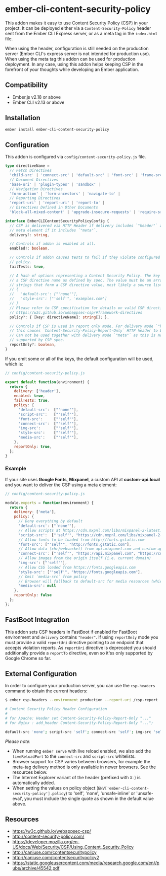 # ember-cli-content-security-policy

This addon makes it easy to use Content Security Policy (CSP) in your project. It can be deployed either
via a `Content-Security-Policy` header sent from the Ember CLI Express server, or as a meta tag in the
`index.html` file.

When using the header, configuration is still needed on the production server (Ember CLI's express server 
is not intended for production use). When using the meta tag this addon can be used for production deployment.
In any case, using this addon helps keeping CSP in the forefront of your thoughts while developing an Ember application.


Compatibility
------------------------------------------------------------------------------

* Ember.js v2.18 or above
* Ember CLI v2.13 or above


Installation
------------------------------------------------------------------------------

```bash
ember install ember-cli-content-security-policy
```

Configuration
------------------------------------------------------------------------------

This addon is configured via `config/content-security-policy.js` file.

```ts
type directiveName =
  // Fetch Directives
  'child-src' | 'connect-src' | 'default-src' | 'font-src' | 'frame-src' | 'image-src' | 'manifest-src' | 'media-src' | 'object-src' | 'prefetch-src' | 'script-src' | 'script-src-elem' | 'script-src-attr' | 'style-src' | 'style-src-elem' | 'style-src-attr' | 'worker-src' |
  // Document Directives
  'base-uri' | 'plugin-types' | 'sandbox' |
  // Navigation Directives
  'form-action' | 'form-ancestors' | 'navigate-to' |
  // Reporting Directives
  'report-uri' | 'report-uri' | 'report-to' |
  // Directives Defined in Other Documents
  'block-all-mixed-content' | 'upgrade-insecure-requests' | 'require-sri-for';

interface EmberCLIContentSecurityPolicyConfig {
  // CSP is delivered via HTTP Header if delivery includes `"header"` and via
  // meta element if it includes `"meta"`.
  delivery?: string,

  // Controls if addon is enabled at all.
  enabled?: boolean,

  // Controls if addon causes tests to fail if they violate configured CSP
  // policy.
  failTests: true,

  // A hash of options representing a Content Security Policy. The key must be
  // a CSP directive name as defined by spec. The value must be an array of
  // strings that form a CSP directive value, most likely a source list, e.g.
  // {
  //   'default-src': ["'none'"],
  //   'style-src': ["'self'", 'examples.com']
  // }
  // Please refer to CSP specification for details on valid CSP directives:
  // https://w3c.github.io/webappsec-csp/#framework-directives
  policy?: { [key: directiveName]: string[]; },

  // Controls if CSP is used in report only mode. For delivery mode `"header"`
  // this causes `Content-Security-Policy-Report-Only` HTTP header to be used.
  // Can not be used together with delivery mode `"meta"` as this is not
  // supported by CSP spec.
  reportOnly?: boolean,
}
```

If you omit some or all of the keys, the default configuration will be used, which is:

```js
// config/content-security-policy.js

export default function(environment) {
  return {
    delivery: ['header'],
    enabled: true,
    failTests: true,
    policy: {
      'default-src':  ["'none'"],
      'script-src':   ["'self'"],
      'font-src':     ["'self'"],
      'connect-src':  ["'self'"],
      'img-src':      ["'self'"],
      'style-src':    ["'self'"],
      'media-src':    ["'self'"],
    },
    reportOnly: true,
  };
}
```

### Example

If your site uses **Google Fonts**, **Mixpanel**, a custom API at **custom-api.local** and you want to deliver the CSP using a meta element:

```js
// config/content-security-policy.js

module.exports = function(environment) {
  return {
    delivery: ['meta'],
    policy: {
      // Deny everything by default
      'default-src': ["'none'"],
      // Allow scripts at https://cdn.mxpnl.com/libs/mixpanel-2-latest.min.js
      'script-src':  ["'self'", "https://cdn.mxpnl.com/libs/mixpanel-2-latest.min.js"],
      // Allow fonts to be loaded from http://fonts.gstatic.com
      'font-src': ["'self'", "http://fonts.gstatic.com"],
      // Allow data (xhr/websocket) from api.mixpanel.com and custom-api.local
      'connect-src': ["'self'", "https://api.mixpanel.com", "https://custom-api.local"],
      // Allow images from the origin itself (i.e. current domain)
      'img-src': ["'self'"],
      // Allow CSS loaded from https://fonts.googleapis.com
      'style-src': ["'self'", "https://fonts.googleapis.com"],
      // Omit `media-src` from policy
      // Browser will fallback to default-src for media resources (which is 'none', see above)
      'media-src': null
    },
    reportOnly: false
  };
};
```

## FastBoot Integration

This addon sets CSP headers in FastBoot if enabled for FastBoot environment and `delivery`
contains `"header"`. If using `reportOnly` mode you must provide a valid `reportUri` directive
pointing to an endpoint that accepts violation reports. As `reportUri` directive is deprecated
you should additionally provide a `reportTo` directive, even so it'ss only supported by Google
Chrome so far.

## External Configuration

In order to configure your production server, you can use the `csp-headers` command to obtain
the current headers:

```bash
$ ember csp-headers --environment production --report-uri /csp-report

# Content Security Policy Header Configuration
#
# for Apache: Header set Content-Security-Policy-Report-Only "..."
# for Nginx : add_header Content-Security-Policy-Report-Only "...";

default-src 'none'; script-src 'self'; connect-src 'self'; img-src 'self'; style-src 'self'; report-uri /csp-report;
```

*Please note*:
+ When running `ember serve` with live reload enabled, we also add the `liveReloadPort` to
  the `connect-src` and `script-src` whitelists.
+ Browser support for CSP varies between browsers, for example the meta-tag delivery method is only available
  in newer browsers. See the resources below.
+ The Internet Explorer variant of the header (prefixed with `X-`) is automatically added.
+ When setting the values on policy object (`ENV['ember-cli-content-security-policy'].policy`) to 'self', 'none', 'unsafe-inline' or 'unsafe-eval',
  you must include the single quote as shown in the default value above.

## Resources

* https://w3c.github.io/webappsec-csp/
* http://content-security-policy.com/
* https://developer.mozilla.org/en-US/docs/Web/Security/CSP/Using_Content_Security_Policy
* http://caniuse.com/contentsecuritypolicy
* http://caniuse.com/contentsecuritypolicy2
* https://static.googleusercontent.com/media/research.google.com/en//pubs/archive/45542.pdf
